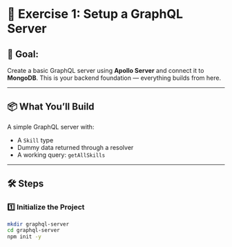# 🧪 Exercise 1: Setup a GraphQL Server

## 🎯 Goal:

Create a basic GraphQL server using **Apollo Server** and connect it to **MongoDB**. This is your backend foundation — everything builds from here.

---

## 📦 What You’ll Build

A simple GraphQL server with:

- A `Skill` type
- Dummy data returned through a resolver
- A working query: `getAllSkills`

---

## 🛠️ Steps

### 1️⃣ Initialize the Project

```bash
mkdir graphql-server
cd graphql-server
npm init -y
```
